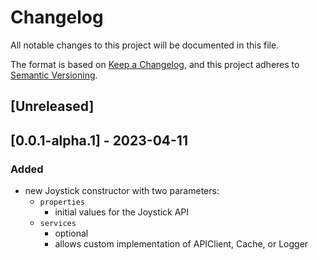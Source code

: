 # Changelog

All notable changes to this project will be documented in this file.

The format is based on [Keep a Changelog](https://keepachangelog.com/en/1.0.0/),
and this project adheres to [Semantic Versioning](https://semver.org/spec/v2.0.0.html).

## [Unreleased]

## [0.0.1-alpha.1] - 2023-04-11

### Added

- new Joystick constructor with two parameters:
  - `properties`
    - initial values for the Joystick API
  - `services`
    - optional
    - allows custom implementation of APIClient, Cache, or Logger
